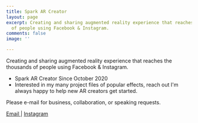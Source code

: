 ```yaml
---
title: Spark AR Creator
layout: page
excerpt: Creating and sharing augmented reality experience that reaches the thousands
  of people using Facebook & Instagram.
comments: false
image: ''

---
```

Creating and sharing augmented reality experience that reaches the thousands of people using Facebook & Instagram.

* Spark AR Creator Since October 2020
* Interested in my many project files of popular effects, reach out I'm always happy to help new AR creators get started.

Please e-mail for business, collaboration, or speaking requests.

[Email ](mailto:contact@bakarimustafa.com "Email Address")| [Instagram](https://instagram.com/realbakari "Follow me on Instagram")[](mailto:%68%65%79%77%72%75%64%72%6f%77%40%67%6d%61%69%6c%2e%63%6f%6d)